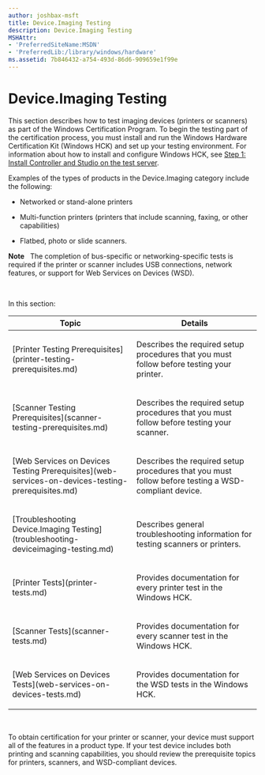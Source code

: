 ```yaml
---
author: joshbax-msft
title: Device.Imaging Testing
description: Device.Imaging Testing
MSHAttr:
- 'PreferredSiteName:MSDN'
- 'PreferredLib:/library/windows/hardware'
ms.assetid: 7b846432-a754-493d-86d6-909659e1f99e
---
```


# Device.Imaging Testing


This section describes how to test imaging devices (printers or scanners) as part of the Windows Certification Program. To begin the testing part of the certification process, you must install and run the Windows Hardware Certification Kit (Windows HCK) and set up your testing environment. For information about how to install and configure Windows HCK, see [Step 1: Install Controller and Studio on the test server](step-1-install-controller-and-studio-on-the-test-server.md).

Examples of the types of products in the Device.Imaging category include the following:

-   Networked or stand-alone printers

-   Multi-function printers (printers that include scanning, faxing, or other capabilities)

-   Flatbed, photo or slide scanners.

**Note**  
The completion of bus-specific or networking-specific tests is required if the printer or scanner includes USB connections, network features, or support for Web Services on Devices (WSD).

 

In this section:

<table>
<colgroup>
<col width="50%" />
<col width="50%" />
</colgroup>
<thead>
<tr class="header">
<th>Topic</th>
<th>Details</th>
</tr>
</thead>
<tbody>
<tr class="odd">
<td><p>[Printer Testing Prerequisites](printer-testing-prerequisites.md)</p></td>
<td><p>Describes the required setup procedures that you must follow before testing your printer.</p></td>
</tr>
<tr class="even">
<td><p>[Scanner Testing Prerequisites](scanner-testing-prerequisites.md)</p></td>
<td><p>Describes the required setup procedures that you must follow before testing your scanner.</p></td>
</tr>
<tr class="odd">
<td><p>[Web Services on Devices Testing Prerequisites](web-services-on-devices-testing-prerequisites.md)</p></td>
<td><p>Describes the required setup procedures that you must follow before testing a WSD-compliant device.</p></td>
</tr>
<tr class="even">
<td><p>[Troubleshooting Device.Imaging Testing](troubleshooting-deviceimaging-testing.md)</p></td>
<td><p>Describes general troubleshooting information for testing scanners or printers.</p></td>
</tr>
<tr class="odd">
<td><p>[Printer Tests](printer-tests.md)</p></td>
<td><p>Provides documentation for every printer test in the Windows HCK.</p></td>
</tr>
<tr class="even">
<td><p>[Scanner Tests](scanner-tests.md)</p></td>
<td><p>Provides documentation for every scanner test in the Windows HCK.</p></td>
</tr>
<tr class="odd">
<td><p>[Web Services on Devices Tests](web-services-on-devices-tests.md)</p></td>
<td><p>Provides documentation for the WSD tests in the Windows HCK.</p></td>
</tr>
</tbody>
</table>

 

To obtain certification for your printer or scanner, your device must support all of the features in a product type. If your test device includes both printing and scanning capabilities, you should review the prerequisite topics for printers, scanners, and WSD-compliant devices.

 

 






